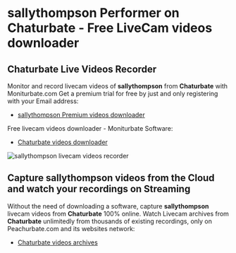 # sallythompson Performer on Chaturbate - Free LiveCam videos downloader

## Chaturbate Live Videos Recorder

Monitor and record livecam videos of **sallythompson** from **Chaturbate** with Moniturbate.com
Get a premium trial for free by just and only registering with your Email address:
* [sallythompson Premium videos downloader](https://moniturbate.com/request-demo-licence-key.html)

Free livecam videos downloader - Moniturbate Software:
* [Chaturbate videos downloader](https://moniturbate.com/moniturbate-download-software.html)

![sallythompson livecam videos recorder](https://peachurnet.com/templates/moniturbate-software.png)


## Capture sallythompson videos from the Cloud and watch your recordings on Streaming

Without the need of downloading a software, capture **sallythompson** livecam videos from **Chaturbate** 100% online.
Watch Livecam archives from **Chaturbate** unlimitedly from thousands of existing recordings, only on Peachurbate.com and its websites network:
* [Chaturbate videos archives](https://peachurnet.com/)